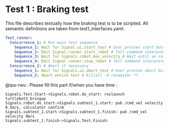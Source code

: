 # Test 1 : Braking test

This file describes textually how the braking test is to be scripted. All semantic definitions are taken from test1_interfaces.yaml.

```yaml
Test_runner:
  Concurrence_1: # Run main test sequence
    Sequence_1: Wait for Signal.ui.start_test # User presses start button
    Sequence_2: Emit Signal.runner.start_robot # Tell command interpreter to start the robot
    Sequence_3: Wait for Signals.robot.max_velocity # Wait until an calculator tells us robot has reached max vel
    Sequence_4: Emit Signal.runner.stop_robot # Tell command interpreter to stop the robot
  Concurrence_2: # Abort if necessary
    Sequence_1: Wait for Signals.ui.abort_test # User presses abort button
    Sequence_2: Abort entire test # killall -9 rosmaster ??
```

@ipa-rwu : Please fill this part if/when you have time :

```sequence {theme="simple"}
Signals.Test.Start->Signals.robot.do_start: roslaunch turtlebot3_bringup
Signals.robot.do_start->Signals.subtest_1.start: pub /cmd_vel velocity 0.5m/s, calculator confirm
Signals.subtest_1.start->Signals.subtest_1.finish: pub /cmd_vel velocity 0m/s
Signals.subtest_1.finish->Signals.Test.Finish:
```